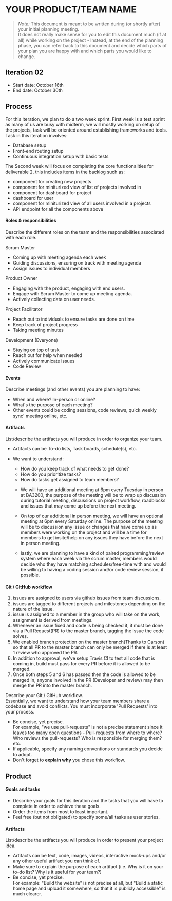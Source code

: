 # YOUR PRODUCT/TEAM NAME

 > _Note:_ This document is meant to be written during (or shortly after) your initial planning meeting.     
 > It does not really make sense for you to edit this document much (if at all) while working on the project - Instead, at the end of the planning phase, you can refer back to this document and decide which parts of your plan you are happy with and which parts you would like to change.


## Iteration 02

 * Start date: October 16th
 * End date: October 30th

## Process

For this iteration, we plan to do a two week sprint.
First week is a test sprint as many of us are busy with midterm, we will mostly working on setup of the projects, task will be oriented around establishing frameworks and tools. Task in this iteration involves:
  - Database setup
  - Front-end routing setup
  - Continuous integration setup with basic tests


The Second week will focus on completing the core functionalities for deliverable 2, this includes items in the backlog such as:
  - component for creating new projects
  - component for miniturized view of list of projects involved in
  - component for dashboard for project
  - dashboard for user
  - component for miniturized view of all users involved in a projects
  - API endpoint for all the components above

#### Roles & responsibilities

Describe the different roles on the team and the responsibilities associated with each role.

Scrum Master
- 	Coming up with meeting agenda each week
- 	Guiding discussions, ensuring on track with meeting agenda
- 	Assign issues to individual members

Product Owner
- 	Engaging with the product, engaging with end users.
- 	Engage with Scrum Master to come up meeting agenda.
- 	Actively collecting data on user needs.

Project Facilitator
- 	Reach out to individuals to ensure tasks are done on time
- 	Keep track of project progress
-   Taking meeting minutes

Development (Everyone)
- 	Staying on top of task
- 	Reach out for help when needed
- 	Actively communicate issues
- 	Code Review

#### Events

Describe meetings (and other events) you are planning to have:

 * When and where? In-person or online?
 * What's the purpose of each meeting?
 * Other events could be coding sessions, code reviews, quick weekly sync' meeting online, etc.

#### Artifacts

List/describe the artifacts you will produce in order to organize your team.       

 * Artifacts can be To-do lists, Task boards, schedule(s), etc.
 * We want to understand:
   * How do you keep track of what needs to get done?
   * How do you prioritize tasks?
   * How do tasks get assigned to team members?

   -  We will have an additional meeting at 6pm every Tuesday in person at BA3200, the purpose of the meeting will be to wrap up discussion during tutorial meeting, discussions on project workflow, roadblocks and issues that may come up before the next meeting.

   - On top of our additional in person meeting, we will have an optional meeting at 6pm every Saturday online. The purpose of the meeting will be to discussion any issue or changes that have come up as members were working on the project and will be a time for members to get insite/help on any issues they have before the next in person meeting.

   - lastly, we are planning to have a kind of paired programming/review system where each week via the scrum master, members would decide who they have matching schedules/free-time with and would be willing to having a coding session and/or code review session, if possible.

#### Git / GitHub workflow


1. issues are assigned to users via github issues from team discussions.
2. issues are tagged to different projects and milestones depending on the nature of the issue.
3. issue is assigned to a member in the group who will take on the work, assignment is derived from meetings.
4. Whenever an issue fixed and code is being checked it, it must be done via a Pull Request(PR) to the master branch, tagging the issue the code solves.
5. We enabled branch protection on the master branch(Thanks to Carson) so that all PR to the master branch can only be merged if there is at least 1 review who approved the PR.
6. In addition to approval, we've setup Travis CI to test all code that is coming in, build must pass for every PR before it is allowed to be merged.
7. Once both steps 5 and 6 has passed then the code is allowed to be merged in, anyone involved in the PR (Developer and review) may then merge the PR into the master branch.

Describe your Git / GitHub workflow.     
Essentially, we want to understand how your team members share a codebase and avoid conflicts. You must incorporate 'Pull Requests' into your process.

 * Be concise, yet precise.      
For example, "we use pull-requests" is not a precise statement since it leaves too many open questions - Pull-requests from where to where? Who reviews the pull-requests? Who is responsible for merging them? etc.
 * If applicable, specify any naming conventions or standards you decide to adopt.
 * Don't forget to **explain why** you chose this workflow.



## Product

#### Goals and tasks

 * Describe your goals for this iteration and the tasks that you will have to complete in order to achieve these goals.
 * Order the items from most to least important.
 * Feel free (but not obligated) to specify some/all tasks as user stories.

#### Artifacts

List/describe the artifacts you will produce in order to present your project idea.

 * Artifacts can be text, code, images, videos, interactive mock-ups and/or any other useful artifact you can think of.
 * Make sure to explain the purpose of each artifact (i.e. Why is it on your to-do list? Why is it useful for your team?)
 * Be concise, yet precise.         
   For example: "Build the website" is not precise at all, but "Build a static home page and upload it somewhere, so that it is publicly accessible" is much clearer.
